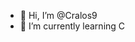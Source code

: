 - 👋 Hi, I’m @Cralos9
- 🌱 I’m currently learning C 

<!---
Cralos9/Cralos9 is a ✨ special ✨ repository because its `README.md` (this file) appears on your GitHub profile.
You can click the Preview link to take a look at your changes.
--->
